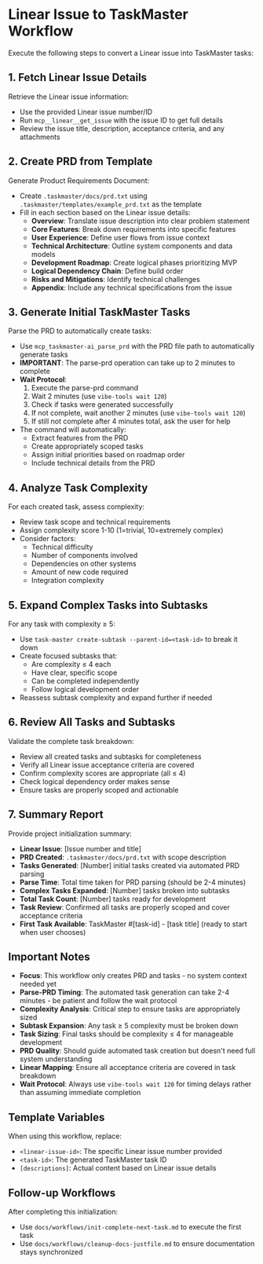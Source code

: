 # Linear Issue to TaskMaster Workflow

Execute the following steps to convert a Linear issue into TaskMaster tasks:

## 1. Fetch Linear Issue Details
Retrieve the Linear issue information:
- Use the provided Linear issue number/ID
- Run `mcp__linear__get_issue` with the issue ID to get full details
- Review the issue title, description, acceptance criteria, and any attachments

## 2. Create PRD from Template
Generate Product Requirements Document:
- Create `.taskmaster/docs/prd.txt` using `.taskmaster/templates/example_prd.txt` as the template
- Fill in each section based on the Linear issue details:
  - **Overview**: Translate issue description into clear problem statement
  - **Core Features**: Break down requirements into specific features
  - **User Experience**: Define user flows from issue context
  - **Technical Architecture**: Outline system components and data models
  - **Development Roadmap**: Create logical phases prioritizing MVP
  - **Logical Dependency Chain**: Define build order
  - **Risks and Mitigations**: Identify technical challenges
  - **Appendix**: Include any technical specifications from the issue

## 3. Generate Initial TaskMaster Tasks
Parse the PRD to automatically create tasks:
- Use `mcp_taskmaster-ai_parse_prd` with the PRD file path to automatically generate tasks
- **IMPORTANT**: The parse-prd operation can take up to 2 minutes to complete
- **Wait Protocol**:
  1. Execute the parse-prd command
  2. Wait 2 minutes (use `vibe-tools wait 120`)
  3. Check if tasks were generated successfully
  4. If not complete, wait another 2 minutes (use `vibe-tools wait 120`)
  5. If still not complete after 4 minutes total, ask the user for help
- The command will automatically:
  - Extract features from the PRD
  - Create appropriately scoped tasks
  - Assign initial priorities based on roadmap order
  - Include technical details from the PRD

## 4. Analyze Task Complexity
For each created task, assess complexity:
- Review task scope and technical requirements
- Assign complexity score 1-10 (1=trivial, 10=extremely complex)
- Consider factors:
  - Technical difficulty
  - Number of components involved
  - Dependencies on other systems
  - Amount of new code required
  - Integration complexity

## 5. Expand Complex Tasks into Subtasks
For any task with complexity ≥ 5:
- Use `task-master create-subtask --parent-id=<task-id>` to break it down
- Create focused subtasks that:
  - Are complexity ≤ 4 each
  - Have clear, specific scope
  - Can be completed independently
  - Follow logical development order
- Reassess subtask complexity and expand further if needed

## 6. Review All Tasks and Subtasks
Validate the complete task breakdown:
- Review all created tasks and subtasks for completeness
- Verify all Linear issue acceptance criteria are covered
- Confirm complexity scores are appropriate (all ≤ 4)
- Check logical dependency order makes sense
- Ensure tasks are properly scoped and actionable

## 7. Summary Report
Provide project initialization summary:
- **Linear Issue**: [Issue number and title]
- **PRD Created**: `.taskmaster/docs/prd.txt` with scope description
- **Tasks Generated**: [Number] initial tasks created via automated PRD parsing
- **Parse Time**: Total time taken for PRD parsing (should be 2-4 minutes)
- **Complex Tasks Expanded**: [Number] tasks broken into subtasks
- **Total Task Count**: [Number] tasks ready for development
- **Task Review**: Confirmed all tasks are properly scoped and cover acceptance criteria
- **First Task Available**: TaskMaster #[task-id] - [task title] (ready to start when user chooses)

## Important Notes
- **Focus**: This workflow only creates PRD and tasks - no system context needed yet
- **Parse-PRD Timing**: The automated task generation can take 2-4 minutes - be patient and follow the wait protocol
- **Complexity Analysis**: Critical step to ensure tasks are appropriately sized
- **Subtask Expansion**: Any task ≥ 5 complexity must be broken down
- **Task Sizing**: Final tasks should be complexity ≤ 4 for manageable development
- **PRD Quality**: Should guide automated task creation but doesn't need full system understanding
- **Linear Mapping**: Ensure all acceptance criteria are covered in task breakdown
- **Wait Protocol**: Always use `vibe-tools wait 120` for timing delays rather than assuming immediate completion

## Template Variables
When using this workflow, replace:
- `<linear-issue-id>`: The specific Linear issue number provided
- `<task-id>`: The generated TaskMaster task ID
- `[descriptions]`: Actual content based on Linear issue details

## Follow-up Workflows
After completing this initialization:
- Use `docs/workflows/init-complete-next-task.md` to execute the first task
- Use `docs/workflows/cleanup-docs-justfile.md` to ensure documentation stays synchronized
